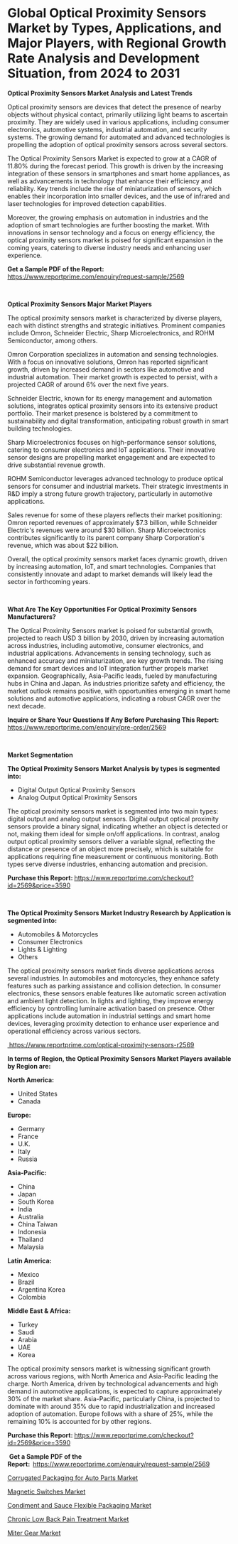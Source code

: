 <p><h1>Global Optical Proximity Sensors Market by Types, Applications, and Major Players, with Regional Growth Rate Analysis and Development Situation, from 2024 to 2031</h1></p><p><strong>Optical Proximity Sensors Market Analysis and Latest Trends</strong></p>
<p><p>Optical proximity sensors are devices that detect the presence of nearby objects without physical contact, primarily utilizing light beams to ascertain proximity. They are widely used in various applications, including consumer electronics, automotive systems, industrial automation, and security systems. The growing demand for automated and advanced technologies is propelling the adoption of optical proximity sensors across several sectors.</p><p>The Optical Proximity Sensors Market is expected to grow at a CAGR of 11.80% during the forecast period. This growth is driven by the increasing integration of these sensors in smartphones and smart home appliances, as well as advancements in technology that enhance their efficiency and reliability. Key trends include the rise of miniaturization of sensors, which enables their incorporation into smaller devices, and the use of infrared and laser technologies for improved detection capabilities.</p><p>Moreover, the growing emphasis on automation in industries and the adoption of smart technologies are further boosting the market. With innovations in sensor technology and a focus on energy efficiency, the optical proximity sensors market is poised for significant expansion in the coming years, catering to diverse industry needs and enhancing user experience.</p></p>
<p><strong>Get a Sample PDF of the Report:&nbsp;</strong> <a href="https://www.reportprime.com/enquiry/request-sample/2569">https://www.reportprime.com/enquiry/request-sample/2569</a></p>
<p>&nbsp;</p>
<p><strong>Optical Proximity Sensors Major Market Players</strong></p>
<p><p>The optical proximity sensors market is characterized by diverse players, each with distinct strengths and strategic initiatives. Prominent companies include Omron, Schneider Electric, Sharp Microelectronics, and ROHM Semiconductor, among others.</p><p>Omron Corporation specializes in automation and sensing technologies. With a focus on innovative solutions, Omron has reported significant growth, driven by increased demand in sectors like automotive and industrial automation. Their market growth is expected to persist, with a projected CAGR of around 6% over the next five years.</p><p>Schneider Electric, known for its energy management and automation solutions, integrates optical proximity sensors into its extensive product portfolio. Their market presence is bolstered by a commitment to sustainability and digital transformation, anticipating robust growth in smart building technologies.</p><p>Sharp Microelectronics focuses on high-performance sensor solutions, catering to consumer electronics and IoT applications. Their innovative sensor designs are propelling market engagement and are expected to drive substantial revenue growth.</p><p>ROHM Semiconductor leverages advanced technology to produce optical sensors for consumer and industrial markets. Their strategic investments in R&D imply a strong future growth trajectory, particularly in automotive applications.</p><p>Sales revenue for some of these players reflects their market positioning: Omron reported revenues of approximately $7.3 billion, while Schneider Electric's revenues were around $30 billion. Sharp Microelectronics contributes significantly to its parent company Sharp Corporation's revenue, which was about $22 billion.</p><p>Overall, the optical proximity sensors market faces dynamic growth, driven by increasing automation, IoT, and smart technologies. Companies that consistently innovate and adapt to market demands will likely lead the sector in forthcoming years.</p></p>
<p>&nbsp;</p>
<p><strong>What Are The Key Opportunities For Optical Proximity Sensors Manufacturers?</strong></p>
<p><p>The Optical Proximity Sensors market is poised for substantial growth, projected to reach USD 3 billion by 2030, driven by increasing automation across industries, including automotive, consumer electronics, and industrial applications. Advancements in sensing technology, such as enhanced accuracy and miniaturization, are key growth trends. The rising demand for smart devices and IoT integration further propels market expansion. Geographically, Asia-Pacific leads, fueled by manufacturing hubs in China and Japan. As industries prioritize safety and efficiency, the market outlook remains positive, with opportunities emerging in smart home solutions and automotive applications, indicating a robust CAGR over the next decade.</p></p>
<p><strong>Inquire or Share Your Questions If Any Before Purchasing This Report:</strong> <a href="https://www.reportprime.com/enquiry/pre-order/2569">https://www.reportprime.com/enquiry/pre-order/2569</a></p>
<p>&nbsp;</p>
<p><strong>Market Segmentation</strong></p>
<p><strong>The Optical Proximity Sensors Market Analysis by types is segmented into:</strong></p>
<p><ul><li>Digital Output Optical Proximity Sensors</li><li>Analog Output Optical Proximity Sensors</li></ul></p>
<p><p>The optical proximity sensors market is segmented into two main types: digital output and analog output sensors. Digital output optical proximity sensors provide a binary signal, indicating whether an object is detected or not, making them ideal for simple on/off applications. In contrast, analog output optical proximity sensors deliver a variable signal, reflecting the distance or presence of an object more precisely, which is suitable for applications requiring fine measurement or continuous monitoring. Both types serve diverse industries, enhancing automation and precision.</p></p>
<p><strong>Purchase this Report:&nbsp;</strong><a href="https://www.reportprime.com/checkout?id=2569&price=3590">https://www.reportprime.com/checkout?id=2569&price=3590</a></p>
<p>&nbsp;</p>
<p><strong>The Optical Proximity Sensors Market Industry Research by Application is segmented into:</strong></p>
<p><ul><li>Automobiles & Motorcycles</li><li>Consumer Electronics</li><li>Lights & Lighting</li><li>Others</li></ul></p>
<p><p>The optical proximity sensors market finds diverse applications across several industries. In automobiles and motorcycles, they enhance safety features such as parking assistance and collision detection. In consumer electronics, these sensors enable features like automatic screen activation and ambient light detection. In lights and lighting, they improve energy efficiency by controlling luminaire activation based on presence. Other applications include automation in industrial settings and smart home devices, leveraging proximity detection to enhance user experience and operational efficiency across various sectors.</p></p>
<p><a href="https://www.reportprime.com/optical-proximity-sensors-r2569">&nbsp;https://www.reportprime.com/optical-proximity-sensors-r2569</a></p>
<p><strong>In terms of Region, the Optical Proximity Sensors Market Players available by Region are:</strong></p>
<p>
    <p> <strong> North America: </strong>
        <ul>
            <li>United States</li>
            <li>Canada</li>
        </ul>
        </p> 
    <p> <strong> Europe: </strong>
        <ul>
            <li>Germany</li>
            <li>France</li>
            <li>U.K.</li>
            <li>Italy</li>
            <li>Russia</li>
        </ul>
        </p> 
    <p> <strong> Asia-Pacific: </strong>
        <ul>
            <li>China</li>
            <li>Japan</li>
            <li>South Korea</li>
            <li>India</li>
            <li>Australia</li>
            <li>China Taiwan</li>
            <li>Indonesia</li>
            <li>Thailand</li>
            <li>Malaysia</li>
        </ul>
        </p> 
    <p> <strong> Latin America: </strong>
        <ul>
            <li>Mexico</li>
            <li>Brazil</li>
            <li>Argentina Korea</li>
            <li>Colombia</li>
        </ul>
        </p> 
    <p> <strong> Middle East & Africa: </strong>
        <ul>
            <li>Turkey</li>
            <li>Saudi</li>
            <li>Arabia</li>
            <li>UAE</li>
            <li>Korea</li>
        </ul>
    </p>
    </p>
<p><p>The optical proximity sensors market is witnessing significant growth across various regions, with North America and Asia-Pacific leading the charge. North America, driven by technological advancements and high demand in automotive applications, is expected to capture approximately 30% of the market share. Asia-Pacific, particularly China, is projected to dominate with around 35% due to rapid industrialization and increased adoption of automation. Europe follows with a share of 25%, while the remaining 10% is accounted for by other regions.</p></p>
<p><strong>Purchase this Report: </strong><a href="https://www.reportprime.com/checkout?id=2569&price=3590">https://www.reportprime.com/checkout?id=2569&price=3590</a></p>
<p>&nbsp;<strong>Get a Sample PDF of the Report:&nbsp;&nbsp;</strong><a href="https://www.reportprime.com/enquiry/request-sample/2569">https://www.reportprime.com/enquiry/request-sample/2569</a></p>
<p><strong></strong></p>
<p><p><a href="https://issuu.com/reportprime-2/docs/corrugated-packaging-for-auto-parts_3052cf09ce8562">Corrugated Packaging for Auto Parts Market</a></p><p><a href="https://github.com/Chiragrp22/Market-Research-Report-List-6/blob/main/magnetic-switches-market.md">Magnetic Switches Market</a></p><p><a href="https://issuu.com/reportprime-2/docs/condiment-and-sauce-flexible-packag_2149bda0563a9d">Condiment and Sauce Flexible Packaging Market</a></p><p><a href="https://www.linkedin.com/pulse/global-chronic-low-back-pain-treatment-market-opportunities-2wlie?trackingId=%2FMCK8HD3TqW0FLXezeekHQ%3D%3D">Chronic Low Back Pain Treatment Market</a></p><p><a href="https://www.linkedin.com/pulse/how-miter-gear-market-evolve-growth-analysis-year-2024-vbrgc?trackingId=7I5wz3FjQ%2FSzKGMD31uYjw%3D%3D">Miter Gear Market</a></p></p>